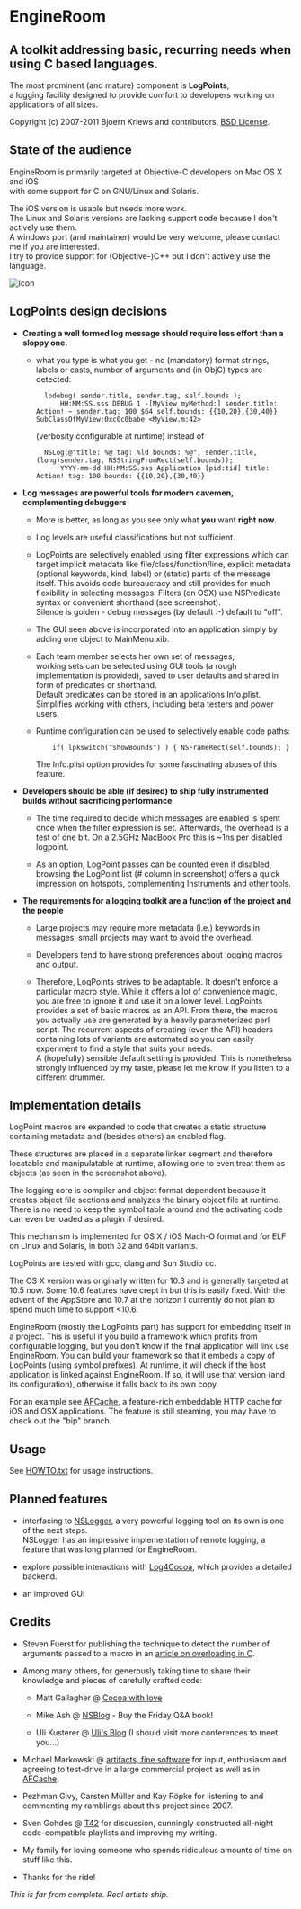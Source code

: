 
EngineRoom
==========

## A toolkit addressing basic, recurring needs when using C based languages.

The most prominent (and mature) component is **LogPoints**,  
a logging facility designed to provide comfort to developers 
working on applications of all sizes.

Copyright (c) 2007-2011 Bjoern Kriews and contributors, [BSD License](EngineRoom/blob/master/LICENSE.txt).

## State of the audience

EngineRoom is primarily targeted at Objective-C developers on Mac OS X and iOS  
with some support for C on GNU/Linux and Solaris.

The iOS version is usable but needs more work.  
The Linux and Solaris versions are lacking support code because I don't actively use them.  
A windows port (and maintainer) would be very welcome, please contact me if you are interested.  
I try to provide support for (Objective-)C++ but I don't actively use the language.

![Icon](/bkrpub/EngineRoom/raw/master/Resources/screenshot_free.png "Screenshot of LogPoint selector") 

## LogPoints design decisions

  * **Creating a well formed log message should require less effort than a sloppy one.**

    * what you type is what you get - no (mandatory) format strings, labels or casts,
    number of arguments and (in ObjC) types are detected:
	       	      
            lpdebug( sender.title, sender.tag, self.bounds );
                HH:MM:SS.sss DEBUG 1 -[MyView myMethod:] sender.title: Action! ~ sender.tag: 100 $64 self.bounds: {{10,20},{30,40}} SubClassOfMyView:0xc0c0babe <MyView.m:42>

	    (verbosity configurable at runtime) instead of

            NSLog(@"title: %@ tag: %ld bounds: %@", sender.title, (long)sender.tag, NSStringFromRect(self.bounds));
                YYYY-mm-dd HH:MM:SS.sss Application [pid:tid] title: Action! tag: 100 bounds: {{10,20},{30,40}}


  * **Log messages are powerful tools for modern cavemen, complementing debuggers**

    * More is better, as long as you see only what **you** want **right now**.  

    * Log levels are useful classifications but not sufficient.

    * LogPoints are selectively enabled using filter expressions
    which can target implicit metadata like file/class/function/line,
    explicit metadata (optional keywords, kind, label) or (static) parts of the message itself.
    This avoids code bureaucracy and still provides for much flexibility in selecting messages.
    Filters (on OSX) use NSPredicate syntax or convenient shorthand (see screenshot).  
    Silence is golden - debug messages (by default :-) default to "off".

    * The GUI seen above is incorporated into an application simply by adding one object
    to MainMenu.xib.

    * Each team member selects her own set of messages,  
    working sets can be selected using GUI tools (a rough implementation is provided),
    saved to user defaults and shared in form of predicates or shorthand.  
    Default predicates can be stored in an applications Info.plist.  
    Simplifies working with others, including beta testers and power users.

    * Runtime configuration can be used to selectively enable code paths:

              if( lpkswitch("showBounds") ) { NSFrameRect(self.bounds); }
      
      The Info.plist option provides for some fascinating abuses of this feature.

  * **Developers should be able (if desired) to ship fully instrumented builds without sacrificing performance**

    * The time required to decide which messages are enabled
    is spent once when the filter expression is set. 
    Afterwards, the overhead is a test of one bit.
    On a 2.5GHz MacBook Pro this is ~1ns per disabled logpoint.

    * As an option, LogPoint passes can be counted even if disabled,  
    browsing the LogPoint list (# column in screenshot) offers a quick  
    impression on hotspots, complementing Instruments and other tools.

  * **The requirements for a logging toolkit are a function of the project and the people**

    * Large projects may require more metadata (i.e.) keywords in messages,
    small projects may want to avoid the overhead.

    * Developers tend to have strong preferences about logging macros and output.

    * Therefore, LogPoints strives to be adaptable. It doesn't enforce a particular 
    macro style. While it offers a lot of convenience magic, you are free to ignore
    it and use it on a lower level. LogPoints provides a set of basic macros as an API. 
    From there, the macros you actually use are generated by a heavily parameterized
    perl script. The recurrent aspects of creating (even the API) headers containing lots
    of variants are automated so you can easily experiment to find a style that suits your needs.  
    A (hopefully) sensible default setting is provided. 
    This is nonetheless strongly influenced by my taste, please let me 
    know if you listen to a different drummer.


## Implementation details

  LogPoint macros are expanded to code that creates a static structure
  containing metadata and (besides others) an enabled flag.

  These structures are placed in a separate linker segment
  and therefore locatable and manipulatable at runtime,
  allowing one to even treat them as objects (as seen in the screenshot above).

  The logging core is compiler and object format dependent because it
  creates object file sections and analyzes the binary object file at runtime.  
  There is no need to keep the symbol table around and the activating code
  can even be loaded as a plugin if desired.

  This mechanism is implemented for OS X / iOS Mach-O format and for 
  ELF on Linux and Solaris, in both 32 and 64bit variants.

  LogPoints are tested with gcc, clang and Sun Studio cc.

  The OS X version was originally written for 10.3 and is generally targeted
  at 10.5 now. Some 10.6 features have crept in but this is easily 
  fixed. With the advent of the AppStore and 10.7 at the horizon
  I currently do not plan to spend much time to support <10.6.

  EngineRoom (mostly the LogPoints part) has support for embedding itself
  in a project. This is useful if you build a framework which profits from
  configurable logging, but you don't know if the final application
  will link use EngineRoom. You can build your framework so that it 
  embeds a copy of LogPoints (using symbol prefixes). At runtime,
  it will check if the host application is linked against EngineRoom.
  If so, it will use that version (and its configuration), otherwise
  it falls back to its own copy.

  For an example see [AFCache](https://github.com/artifacts/AFCache), 
  a feature-rich embeddable HTTP cache for iOS and OSX applications.
  The feature is still steaming, you may have to check out the "bip" branch.

## Usage 

 See [HOWTO.txt](/bkrpub/EngineRoom/blob/master/HOWTO.txt) for usage instructions.


## Planned features

 * interfacing to [NSLogger](https://github.com/fpillet/NSLogger),
 a very powerful logging tool on its own is one of the next steps.  
 NSLogger has an impressive implementation of remote logging, a 
 feature that was long planned for EngineRoom.

 * explore possible interactions with [Log4Cocoa](http://log4cocoa.sourceforge.net/),
 which provides a detailed backend.

 * an improved GUI

## Credits

  * Steven Fuerst for publishing the technique to detect the number of arguments passed to a macro
   in an [article on overloading in C](http://locklessinc.com/articles/overloading/).

  * Among many others, for generously taking time to share their knowledge and pieces of carefully crafted code:

     * Matt Gallagher @ [Cocoa with love](http://cocoawithlove.com/)

     * Mike Ash @ [NSBlog](http://www.mikeash.com/pyblog/) - Buy the Friday Q&A book!

     * Uli Kusterer @ [Uli's Blog](http://zathras.de/angelweb/blog.htm)
    (I should visit more conferences to meet you...)

  * Michael Markowski @ [artifacts, fine software](http://artifacts.de/) for input, enthusiasm and agreeing to test-drive in a large commercial project as well as in [AFCache](https://github.com/artifacts/AFCache).

  * Pezhman Givy, Carsten M&uuml;ller and Kay R&ouml;pke for listening to and commenting
 my ramblings about this project since 2007.

  * Sven Gohdes @ [T42](http://t42.de/) for discussion, cunningly constructed all-night
 code-compatible playlists and improving my writing.

  * My family for loving someone who spends ridiculous amounts of time on stuff like this.

  * Thanks for the ride!

  
*This is far from complete. Real artists ship.*


